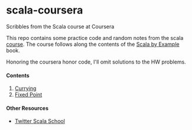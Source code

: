 # scala-coursera
Scribbles from the Scala course at Coursera

This repo contains some practice code and random notes from the scala [course](https://www.coursera.org/learn/progfun1). The course follows along the contents of the [Scala by Example](http://www.scala-lang.org/docu/files/ScalaByExample.pdf) book.

Honoring the coursera honor code, I'll omit solutions to the HW problems.


#### Contents
1. [Currying](https://github.com/ykumards/scala-coursera/blob/master/currying/currying_play/src/currying_play/illustrate.sc)
2. [Fixed Point](https://github.com/ykumards/scala-coursera/blob/master/currying/currying_play/src/currying_play/fixed_point.sc)


#### Other Resources
- [Twitter Scala School](https://twitter.github.io/scala_school/)
